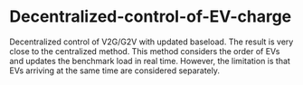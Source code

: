 # Decentralized-control-of-EV-charge
Decentralized control of V2G/G2V with updated baseload.
The result is very close to the centralized method.
This method considers the order of EVs and updates the benchmark load in real time.
However, the limitation is that EVs arriving at the same time are considered separately.
